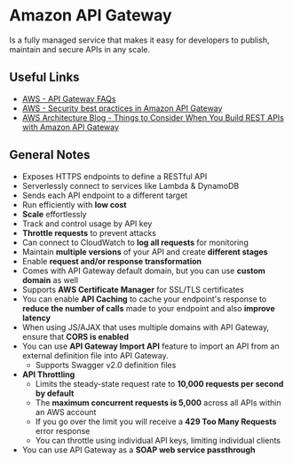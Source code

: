 # Amazon API Gateway
Is a fully managed service that makes it easy for developers to publish, maintain and secure APIs in any scale.

## Useful Links
- [AWS - API Gateway FAQs](https://aws.amazon.com/api-gateway/faqs/)
- [AWS - Security best practices in Amazon API Gateway](https://docs.aws.amazon.com/apigateway/latest/developerguide/security-best-practices.html)
- [AWS Architecture Blog - Things to Consider When You Build REST APIs with Amazon API Gateway](https://aws.amazon.com/blogs/architecture/things-to-consider-when-you-build-rest-apis-with-amazon-api-gateway/)

## General Notes
- Exposes HTTPS endpoints to define a RESTful API
- Serverlessly connect to services like Lambda & DynamoDB
- Sends each API endpoint to a different target
- Run efficiently with **low cost**
- **Scale** effortlessly
- Track and control usage by API key
- **Throttle requests** to prevent attacks
- Can connect to CloudWatch to **log all requests** for monitoring
- Maintain **multiple versions** of your API and create **different stages**
- Enable **request and/or response transformation**
- Comes with API Gateway default domain, but you can use **custom domain** as well
- Supports **AWS Certificate Manager** for SSL/TLS certificates
- You can enable **API Caching** to cache your endpoint's response to **reduce the number of calls** made to your endpoint and also **improve latency**
- When using JS/AJAX that uses multiple domains with API Gateway, ensure that **CORS is enabled**
- You can use **API Gateway Import API** feature to import an API from an external definition file into API Gateway.
    - Supports Swagger v2.0 definition files
- **API Throttling**
    - Limits the steady-state request rate to **10,000 requests per second by default**
    - The **maximum concurrent requests is 5,000** across all APIs within an AWS account
    - If you go over the limit you will receive a **429 Too Many Requests** error response
    - You can throttle using individual API keys, limiting individual clients
- You can use API Gateway as a **SOAP web service passthrough**